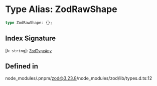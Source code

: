 # Type Alias: ZodRawShape

```ts
type ZodRawShape: {};
```

## Index Signature

 \[`k`: `string`\]: [`ZodTypeAny`](ZodTypeAny.md)

## Defined in

node\_modules/.pnpm/zod@3.23.8/node\_modules/zod/lib/types.d.ts:12
